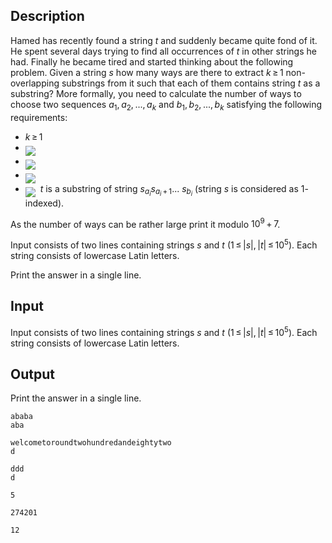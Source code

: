 ## Description

<div><p>Hamed has recently found a string <span class="tex-span"><i>t</i></span> and suddenly became quite fond of it. He spent several days trying to find all occurrences of <span class="tex-span"><i>t</i></span> in other strings he had. Finally he became tired and started thinking about the following problem. Given a string <span class="tex-span"><i>s</i></span> how many ways are there to extract <span class="tex-span"><i>k</i> ≥ 1</span> non-overlapping substrings from it such that each of them contains string <span class="tex-span"><i>t</i></span> as a substring? More formally, you need to calculate the number of ways to choose two sequences <span class="tex-span"><i>a</i><sub class="lower-index">1</sub>, <i>a</i><sub class="lower-index">2</sub>, ..., <i>a</i><sub class="lower-index"><i>k</i></sub></span> and <span class="tex-span"><i>b</i><sub class="lower-index">1</sub>, <i>b</i><sub class="lower-index">2</sub>, ..., <i>b</i><sub class="lower-index"><i>k</i></sub></span> satisfying the following requirements:</p><ul> <li> <span class="tex-span"><i>k</i> ≥ 1</span> </li><li> <img align="middle" class="tex-formula" src="file://TRoFrrWA.png" style="max-width: 100.0%;max-height: 100.0%;"> </li><li> <img align="middle" class="tex-formula" src="file://MBmLYVQ3.png" style="max-width: 100.0%;max-height: 100.0%;"> </li><li> <img align="middle" class="tex-formula" src="file://jk0uPzpM.png" style="max-width: 100.0%;max-height: 100.0%;"> </li><li> <img align="middle" class="tex-formula" src="file://EHZNZRQZ.png" style="max-width: 100.0%;max-height: 100.0%;">&nbsp;&nbsp;<span class="tex-span"><i>t</i></span> is a substring of string <span class="tex-span"><i>s</i><sub class="lower-index"><i>a</i><sub class="lower-index"><i>i</i></sub></sub><i>s</i><sub class="lower-index"><i>a</i><sub class="lower-index"><i>i</i></sub> + 1</sub>... <i>s</i><sub class="lower-index"><i>b</i><sub class="lower-index"><i>i</i></sub></sub></span> (string <span class="tex-span"><i>s</i></span> is considered as <span class="tex-span">1</span>-indexed). </li></ul><p>As the number of ways can be rather large print it modulo <span class="tex-span">10<sup class="upper-index">9</sup> + 7</span>.</p></div><div class="input-specification"><p>Input consists of two lines containing strings <span class="tex-span"><i>s</i></span> and <span class="tex-span"><i>t</i></span> (<span class="tex-span">1 ≤ |<i>s</i>|, |<i>t</i>| ≤ 10<sup class="upper-index">5</sup></span>). Each string consists of lowercase Latin letters.</p></div><div class="output-specification"><p>Print the answer in a single line.</p></div>

## Input

<p>Input consists of two lines containing strings <span class="tex-span"><i>s</i></span> and <span class="tex-span"><i>t</i></span> (<span class="tex-span">1 ≤ |<i>s</i>|, |<i>t</i>| ≤ 10<sup class="upper-index">5</sup></span>). Each string consists of lowercase Latin letters.</p>

## Output

<p>Print the answer in a single line.</p>





```input1
ababa
aba

```




```input2
welcometoroundtwohundredandeightytwo
d

```




```input3
ddd
d

```




```output1
5

```




```output2
274201

```




```output3
12

```


